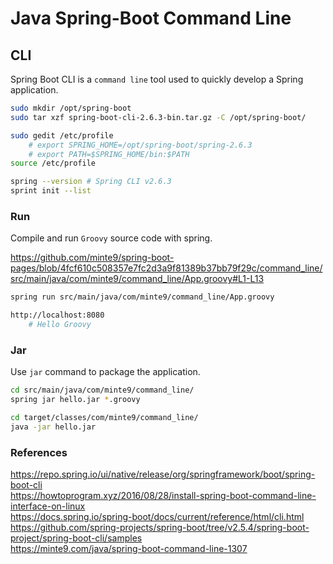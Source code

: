 # Java Spring-Boot Command Line

## CLI

Spring Boot CLI is a `command line` tool used to quickly develop a Spring application.

~~~sh
sudo mkdir /opt/spring-boot
sudo tar xzf spring-boot-cli-2.6.3-bin.tar.gz -C /opt/spring-boot/

sudo gedit /etc/profile
    # export SPRING_HOME=/opt/spring-boot/spring-2.6.3
    # export PATH=$SPRING_HOME/bin:$PATH
source /etc/profile

spring --version # Spring CLI v2.6.3
sprint init --list
~~~

### Run

Compile and run `Groovy` source code with spring.

https://github.com/minte9/spring-boot-pages/blob/4fcf610c508357e7fc2d3a9f81389b37bb79f29c/command_line/src/main/java/com/minte9/command_line/App.groovy#L1-L13
~~~sh
spring run src/main/java/com/minte9/command_line/App.groovy

http://localhost:8080
    # Hello Groovy
~~~

### Jar

Use `jar` command to package the application.

~~~sh
cd src/main/java/com/minte9/command_line/
spring jar hello.jar *.groovy

cd target/classes/com/minte9/command_line/
java -jar hello.jar
~~~

### References

https://repo.spring.io/ui/native/release/org/springframework/boot/spring-boot-cli  
https://howtoprogram.xyz/2016/08/28/install-spring-boot-command-line-interface-on-linux  
https://docs.spring.io/spring-boot/docs/current/reference/html/cli.html  
https://github.com/spring-projects/spring-boot/tree/v2.5.4/spring-boot-project/spring-boot-cli/samples  
https://minte9.com/java/spring-boot-command-line-1307  